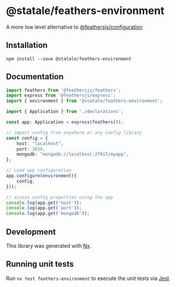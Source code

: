 # @statale/feathers-environment

A more low level alternative to [@feathersjs/configuration](https://docs.feathersjs.com/api/configuration.html)

## Installation

```
npm install --save @statale/feathers-environment 
```

## Documentation

```ts
import feathers from '@feathersjs/feathers';
import express from '@feathersjs/express';
import { environment } from '@statale/feathers-environment';

import { Application } from './declarations';

const app: Application = express(feathers());

// import config from anywhere or any config library
const config = {
    host: "localhost",
    port: 3030,
    mongodb: "mongodb://localhost:27017/myapp",
};

// Load app configuration
app.configure(environment({
    config,
}));

// access config properties using the app
console.log(app.get('host'));
console.log(app.get('port'));
console.log(app.get('mongodb'));
```

## Development

This library was generated with [Nx](https://nx.dev).

## Running unit tests

Run `nx test feathers-environment` to execute the unit tests via [Jest](https://jestjs.io).
